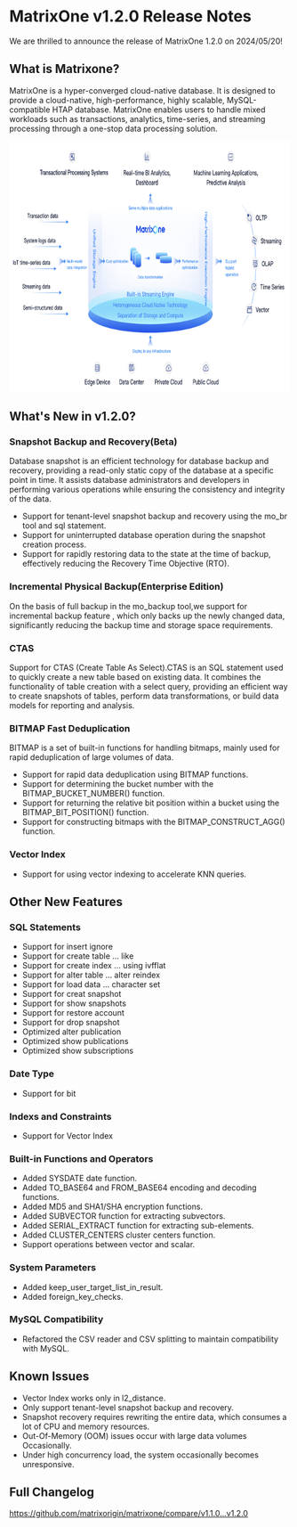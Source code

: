 # MatrixOne v1.2.0 Release Notes

We are thrilled to announce the release of MatrixOne 1.2.0 on 2024/05/20!

## What is Matrixone?

MatrixOne is a hyper-converged cloud-native database. It is designed to provide a cloud-native, high-performance, highly scalable, MySQL-compatible HTAP database. MatrixOne enables users to handle mixed workloads such as transactions, analytics, time-series, and streaming processing through a one-stop data processing solution.

<p align="center">
  <img alt="MatrixOne" height="450" src="https://github.com/matrixorigin/artwork/blob/main/docs/overview/architecture/archi-en-1.png?raw=true">
</p>

## What's New in v1.2.0?

### Snapshot Backup and Recovery(Beta)

Database snapshot is an efficient technology for database backup and recovery, providing a read-only static copy of the database at a specific point in time. It assists database administrators and developers in performing various operations while ensuring the consistency and integrity of the data.  

- Support for tenant-level snapshot backup and recovery using the mo_br tool and sql statement.  
- Support for uninterrupted database operation during the snapshot creation process.  
- Support for rapidly restoring data to the state at the time of backup, effectively reducing the Recovery Time Objective (RTO).

### Incremental Physical Backup(Enterprise Edition)

On the basis of full backup in the mo_backup tool,we support for incremental backup feature , which only backs up the newly changed data, significantly reducing the backup time and storage space requirements.

### CTAS

Support for CTAS (Create Table As Select).CTAS is an SQL statement used to quickly create a new table based on existing data. It combines the functionality of table creation with a select query, providing an efficient way to create snapshots of tables, perform data transformations, or build data models for reporting and analysis.

### BITMAP Fast Deduplication

BITMAP is a set of built-in functions for handling bitmaps, mainly used for rapid deduplication of large volumes of data.

- Support for rapid data deduplication using BITMAP functions.
- Support for determining the bucket number with the BITMAP_BUCKET_NUMBER() function.
- Support for returning the relative bit position within a bucket using the BITMAP_BIT_POSITION() function.
- Support for constructing bitmaps with the BITMAP_CONSTRUCT_AGG() function.

### Vector Index

- Support for using vector indexing to accelerate KNN queries.

## Other New Features

### SQL Statements

- Support for insert ignore
- Support for create table ... like
- Support for create index ... using ivfflat
- Support for alter table ... alter reindex
- Support for load data ... character set
- Support for creat snapshot
- Support for show snapshots
- Support for restore account
- Support for drop snapshot
- Optimized alter publication
- Optimized show publications
- Optimized show subscriptions

### Date Type

- Support for bit

### Indexs and Constraints

- Support for Vector Index

### Built-in Functions and Operators

- Added SYSDATE date function.
- Added TO_BASE64 and FROM_BASE64 encoding and decoding functions.
- Added MD5 and SHA1/SHA encryption functions.
- Added SUBVECTOR function for extracting subvectors.
- Added SERIAL_EXTRACT function for extracting sub-elements.
- Added CLUSTER_CENTERS cluster centers function.
- Support operations between vector and scalar.

### System Parameters

- Added keep_user_target_list_in_result.
- Added foreign_key_checks.

### MySQL Compatibility

- Refactored the CSV reader and CSV splitting to maintain compatibility with MySQL.

## Known Issues

- Vector Index works only in l2_distance.
- Only support tenant-level snapshot backup and recovery.
- Snapshot recovery requires rewriting the entire data, which consumes a lot of CPU and memory resources.
- Out-Of-Memory (OOM) issues occur with large data volumes Occasionally.
- Under high concurrency load, the system occasionally becomes unresponsive.

## Full Changelog

<https://github.com/matrixorigin/matrixone/compare/v1.1.0...v1.2.0>
